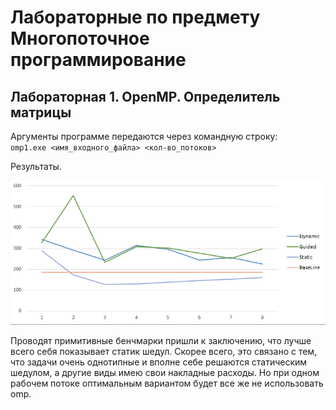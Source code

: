 # Лабораторные по предмету Многопоточное программирование

## Лабораторная 1. OpenMP. Определитель матрицы

Аргументы программе передаются через командную строку: \
`omp1.exe <имя_входного_файла> <кол-во_потоков>`

Результаты.

![](img/lab1_1.png)

Проводят примитивные бенчмарки пришли к заключению, что лучше всего себя показывает статик шедул. Скорее всего, это связано с тем, что задачи очень однотипные и вполне себе решаются статическим шедулом, а другие виды имею свои накладные расходы. Но при одном рабочем потоке оптимальным вариантом будет все же не использовать omp.
